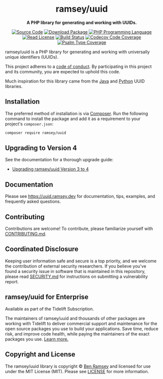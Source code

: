 <h1 align="center">ramsey/uuid</h1>

<p align="center">
    <strong>A PHP library for generating and working with UUIDs.</strong>
</p>

<p align="center">
    <a href="https://github.com/ramsey/uuid"><img loading="lazy" src="http://img.shields.io/badge/source-ramsey/uuid-blue.svg?style=flat-square" alt="Source Code"></a>
    <a href="https://packagist.org/packages/ramsey/uuid"><img loading="lazy" src="https://img.shields.io/packagist/v/ramsey/uuid.svg?style=flat-square&label=release" alt="Download Package"></a>
    <a href="https://php.net"><img loading="lazy" src="https://img.shields.io/packagist/php-v/ramsey/uuid.svg?style=flat-square&colorB=%238892BF" alt="PHP Programming Language"></a>
    <a href="https://github.com/ramsey/uuid/blob/main/LICENSE"><img loading="lazy" src="https://img.shields.io/packagist/l/ramsey/uuid.svg?style=flat-square&colorB=darkcyan" alt="Read License"></a>
    <a href="https://github.com/ramsey/uuid/actions/workflows/continuous-integration.yml"><img loading="lazy" src="https://img.shields.io/github/workflow/status/ramsey/uuid/build/main?logo=github&style=flat-square" alt="Build Status"></a>
    <a href="https://codecov.io/gh/ramsey/uuid"><img loading="lazy" src="https://img.shields.io/codecov/c/gh/ramsey/uuid?label=codecov&logo=codecov&style=flat-square" alt="Codecov Code Coverage"></a>
    <a href="https://shepherd.dev/github/ramsey/uuid"><img loading="lazy" src="https://img.shields.io/endpoint?style=flat-square&url=https%3A%2F%2Fshepherd.dev%2Fgithub%2Framsey%2Fuuid%2Fcoverage" alt="Psalm Type Coverage"></a>
</p>

ramsey/uuid is a PHP library for generating and working with universally unique
identifiers (UUIDs).

This project adheres to a [code of conduct](CODE_OF_CONDUCT.md).
By participating in this project and its community, you are expected to
uphold this code.

Much inspiration for this library came from the [Java][javauuid] and
[Python][pyuuid] UUID libraries.

## Installation

The preferred method of installation is via [Composer][]. Run the following
command to install the package and add it as a requirement to your project's
`composer.json`:

```bash
composer require ramsey/uuid
```

## Upgrading to Version 4

See the documentation for a thorough upgrade guide:

* [Upgrading ramsey/uuid Version 3 to 4](https://uuid.ramsey.dev/en/latest/upgrading/3-to-4.html)

## Documentation

Please see <https://uuid.ramsey.dev> for documentation, tips, examples, and
frequently asked questions.

## Contributing

Contributions are welcome! To contribute, please familiarize yourself with
[CONTRIBUTING.md](CONTRIBUTING.md).

## Coordinated Disclosure

Keeping user information safe and secure is a top priority, and we welcome the
contribution of external security researchers. If you believe you've found a
security issue in software that is maintained in this repository, please read
[SECURITY.md][] for instructions on submitting a vulnerability report.

## ramsey/uuid for Enterprise

Available as part of the Tidelift Subscription.

The maintainers of ramsey/uuid and thousands of other packages are working with
Tidelift to deliver commercial support and maintenance for the open source
packages you use to build your applications. Save time, reduce risk, and improve
code health, while paying the maintainers of the exact packages you use.
[Learn more.](https://tidelift.com/subscription/pkg/packagist-ramsey-uuid?utm_source=undefined&utm_medium=referral&utm_campaign=enterprise&utm_term=repo)

## Copyright and License

The ramsey/uuid library is copyright © [Ben Ramsey](https://benramsey.com/) and
licensed for use under the MIT License (MIT). Please see [LICENSE][] for more
information.

[rfc4122]: http://tools.ietf.org/html/rfc4122
[conduct]: https://github.com/ramsey/uuid/blob/main/CODE_OF_CONDUCT.md
[javauuid]: http://docs.oracle.com/javase/6/docs/api/java/util/UUID.html
[pyuuid]: http://docs.python.org/3/library/uuid.html
[composer]: http://getcomposer.org/
[contributing.md]: https://github.com/ramsey/uuid/blob/main/CONTRIBUTING.md
[security.md]: https://github.com/ramsey/uuid/blob/main/SECURITY.md
[license]: https://github.com/ramsey/uuid/blob/main/LICENSE
